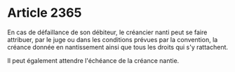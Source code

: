 # Article 2365

En cas de défaillance de son débiteur, le créancier nanti peut se faire attribuer, par le juge ou dans les conditions prévues par la convention, la créance donnée en nantissement ainsi que tous les droits qui s'y rattachent.

Il peut également attendre l'échéance de la créance nantie.
